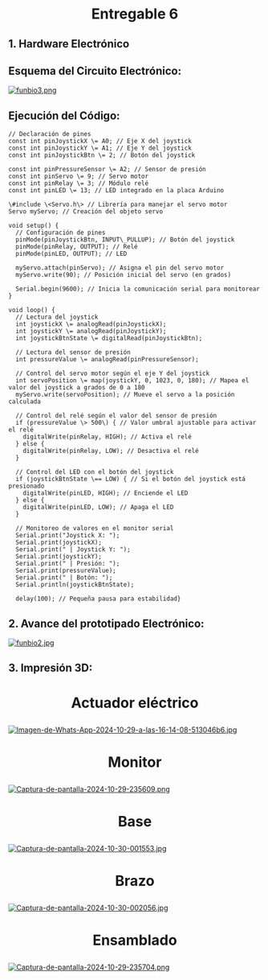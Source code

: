 # <p align="center"> Entregable 6 </p>
## 1. Hardware Electrónico ## 
## Esquema del Circuito Electrónico:

[![funbio3.png](https://i.postimg.cc/4N011fHk/funbio3.png)](https://postimg.cc/mtQMLGS8)

 ## Ejecución del Código:
 
    // Declaración de pines  
    const int pinJoystickX \= A0; // Eje X del joystick  
    const int pinJoystickY \= A1; // Eje Y del joystick  
    const int pinJoystickBtn \= 2; // Botón del joystick  
      
    const int pinPressureSensor \= A2; // Sensor de presión  
    const int pinServo \= 9; // Servo motor  
    const int pinRelay \= 3; // Módulo relé  
    const int pinLED \= 13; // LED integrado en la placa Arduino  
      
    \#include \<Servo.h\> // Librería para manejar el servo motor  
    Servo myServo; // Creación del objeto servo  
      
    void setup() {  
      // Configuración de pines  
      pinMode(pinJoystickBtn, INPUT\_PULLUP); // Botón del joystick  
      pinMode(pinRelay, OUTPUT); // Relé  
      pinMode(pinLED, OUTPUT); // LED  
        
      myServo.attach(pinServo); // Asigna el pin del servo motor  
      myServo.write(90); // Posición inicial del servo (en grados)  
        
      Serial.begin(9600); // Inicia la comunicación serial para monitorear  
    }  
      
    void loop() {  
      // Lectura del joystick  
      int joystickX \= analogRead(pinJoystickX);  
      int joystickY \= analogRead(pinJoystickY);  
      int joystickBtnState \= digitalRead(pinJoystickBtn);  
      
      // Lectura del sensor de presión  
      int pressureValue \= analogRead(pinPressureSensor);  
        
      // Control del servo motor según el eje Y del joystick  
      int servoPosition \= map(joystickY, 0, 1023, 0, 180); // Mapea el valor del joystick a grados de 0 a 180  
      myServo.write(servoPosition); // Mueve el servo a la posición calculada  
      
      // Control del relé según el valor del sensor de presión  
      if (pressureValue \> 500\) { // Valor umbral ajustable para activar el relé  
        digitalWrite(pinRelay, HIGH); // Activa el relé  
      } else {  
        digitalWrite(pinRelay, LOW); // Desactiva el relé  
      }  
      
      // Control del LED con el botón del joystick  
      if (joystickBtnState \== LOW) { // Si el botón del joystick está presionado  
        digitalWrite(pinLED, HIGH); // Enciende el LED  
      } else {  
        digitalWrite(pinLED, LOW); // Apaga el LED  
      }  
      
      // Monitoreo de valores en el monitor serial  
      Serial.print("Joystick X: ");  
      Serial.print(joystickX);  
      Serial.print(" | Joystick Y: ");  
      Serial.print(joystickY);  
      Serial.print(" | Presión: ");  
      Serial.print(pressureValue);  
      Serial.print(" | Botón: ");  
      Serial.println(joystickBtnState);  
      
      delay(100); // Pequeña pausa para estabilidad}
      
## 2. Avance del prototipado Electrónico: ## 
[![funbio2.jpg](https://i.postimg.cc/pXwSkY3B/funbio2.jpg)](https://postimg.cc/vcvXZ9Y1)
## 3. Impresión 3D: ##  
# <p align="center"> Actuador eléctrico</p>
[![Imagen-de-Whats-App-2024-10-29-a-las-16-14-08-513046b6.jpg](https://i.postimg.cc/fbLLN0W0/Imagen-de-Whats-App-2024-10-29-a-las-16-14-08-513046b6.jpg)](https://postimg.cc/18kP0Xq9)
# <p align="center"> Monitor </p>
[![Captura-de-pantalla-2024-10-29-235609.png](https://i.postimg.cc/vHVZ8sd3/Captura-de-pantalla-2024-10-29-235609.png)](https://postimg.cc/3d3T9zNv)
# <p align="center"> Base </p>
[![Captura-de-pantalla-2024-10-30-001553.jpg](https://i.postimg.cc/x8SnckQ5/Captura-de-pantalla-2024-10-30-001553.jpg)](https://postimg.cc/bDLK5wsS)
# <p align="center"> Brazo </p>
[![Captura-de-pantalla-2024-10-30-002056.jpg](https://i.postimg.cc/5Ngb2NR5/Captura-de-pantalla-2024-10-30-002056.jpg)](https://postimg.cc/WhdQ9jjt)
# <p align="center"> Ensamblado </p>
[![Captura-de-pantalla-2024-10-29-235704.png](https://i.postimg.cc/9fJWgXGF/Captura-de-pantalla-2024-10-29-235704.png)](https://postimg.cc/kVR3Bm1k)



